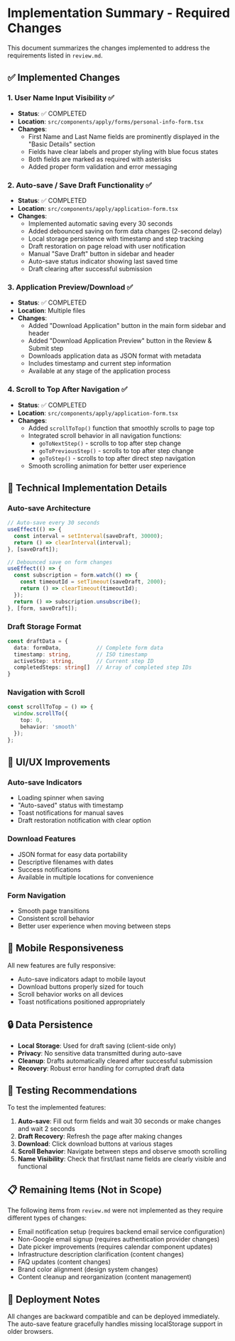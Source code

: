 # Implementation Summary - Required Changes

This document summarizes the changes implemented to address the requirements listed in `review.md`.

## ✅ Implemented Changes

### 1. User Name Input Visibility ✅
- **Status**: ✅ COMPLETED
- **Location**: `src/components/apply/forms/personal-info-form.tsx`
- **Changes**: 
  - First Name and Last Name fields are prominently displayed in the "Basic Details" section
  - Fields have clear labels and proper styling with blue focus states
  - Both fields are marked as required with asterisks
  - Added proper form validation and error messaging

### 2. Auto-save / Save Draft Functionality ✅
- **Status**: ✅ COMPLETED
- **Location**: `src/components/apply/application-form.tsx`
- **Changes**:
  - Implemented automatic saving every 30 seconds
  - Added debounced saving on form data changes (2-second delay)
  - Local storage persistence with timestamp and step tracking
  - Draft restoration on page reload with user notification
  - Manual "Save Draft" button in sidebar and header
  - Auto-save status indicator showing last saved time
  - Draft clearing after successful submission

### 3. Application Preview/Download ✅
- **Status**: ✅ COMPLETED
- **Location**: Multiple files
- **Changes**:
  - Added "Download Application" button in the main form sidebar and header
  - Added "Download Application Preview" button in the Review & Submit step
  - Downloads application data as JSON format with metadata
  - Includes timestamp and current step information
  - Available at any stage of the application process

### 4. Scroll to Top After Navigation ✅
- **Status**: ✅ COMPLETED
- **Location**: `src/components/apply/application-form.tsx`
- **Changes**:
  - Added `scrollToTop()` function that smoothly scrolls to page top
  - Integrated scroll behavior in all navigation functions:
    - `goToNextStep()` - scrolls to top after step change
    - `goToPreviousStep()` - scrolls to top after step change
    - `goToStep()` - scrolls to top after direct step navigation
  - Smooth scrolling animation for better user experience

## 🔧 Technical Implementation Details

### Auto-save Architecture
```typescript
// Auto-save every 30 seconds
useEffect(() => {
  const interval = setInterval(saveDraft, 30000);
  return () => clearInterval(interval);
}, [saveDraft]);

// Debounced save on form changes
useEffect(() => {
  const subscription = form.watch(() => {
    const timeoutId = setTimeout(saveDraft, 2000);
    return () => clearTimeout(timeoutId);
  });
  return () => subscription.unsubscribe();
}, [form, saveDraft]);
```

### Draft Storage Format
```typescript
const draftData = {
  data: formData,           // Complete form data
  timestamp: string,        // ISO timestamp
  activeStep: string,       // Current step ID
  completedSteps: string[]  // Array of completed step IDs
}
```

### Navigation with Scroll
```typescript
const scrollToTop = () => {
  window.scrollTo({
    top: 0,
    behavior: 'smooth'
  });
};
```

## 🎨 UI/UX Improvements

### Auto-save Indicators
- Loading spinner when saving
- "Auto-saved" status with timestamp
- Toast notifications for manual saves
- Draft restoration notification with clear option

### Download Features
- JSON format for easy data portability
- Descriptive filenames with dates
- Success notifications
- Available in multiple locations for convenience

### Form Navigation
- Smooth page transitions
- Consistent scroll behavior
- Better user experience when moving between steps

## 📱 Mobile Responsiveness

All new features are fully responsive:
- Auto-save indicators adapt to mobile layout
- Download buttons properly sized for touch
- Scroll behavior works on all devices
- Toast notifications positioned appropriately

## 🔒 Data Persistence

- **Local Storage**: Used for draft saving (client-side only)
- **Privacy**: No sensitive data transmitted during auto-save
- **Cleanup**: Drafts automatically cleared after successful submission
- **Recovery**: Robust error handling for corrupted draft data

## 🧪 Testing Recommendations

To test the implemented features:

1. **Auto-save**: Fill out form fields and wait 30 seconds or make changes and wait 2 seconds
2. **Draft Recovery**: Refresh the page after making changes
3. **Download**: Click download buttons at various stages
4. **Scroll Behavior**: Navigate between steps and observe smooth scrolling
5. **Name Visibility**: Check that first/last name fields are clearly visible and functional

## 📋 Remaining Items (Not in Scope)

The following items from `review.md` were not implemented as they require different types of changes:

- Email notification setup (requires backend email service configuration)
- Non-Google email signup (requires authentication provider changes)
- Date picker improvements (requires calendar component updates)
- Infrastructure description clarification (content changes)
- FAQ updates (content changes)
- Brand color alignment (design system changes)
- Content cleanup and reorganization (content management)

## 🚀 Deployment Notes

All changes are backward compatible and can be deployed immediately. The auto-save feature gracefully handles missing localStorage support in older browsers. 